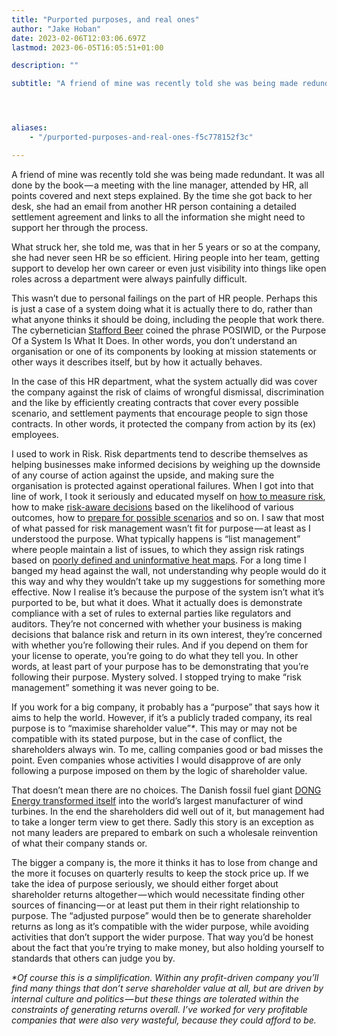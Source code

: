 ```yaml
---
title: "Purported purposes, and real ones"
author: "Jake Hoban"
date: 2023-02-06T12:03:06.697Z
lastmod: 2023-06-05T16:05:51+01:00

description: ""

subtitle: "A friend of mine was recently told she was being made redundant. It was all done by the book — a meeting with the line manager, attended…"




aliases:
    - "/purported-purposes-and-real-ones-f5c778152f3c"

---
```


A friend of mine was recently told she was being made redundant. It was all done by the book — a meeting with the line manager, attended by HR, all points covered and next steps explained. By the time she got back to her desk, she had an email from another HR person containing a detailed settlement agreement and links to all the information she might need to support her through the process.

What struck her, she told me, was that in her 5 years or so at the company, she had never seen HR be so efficient. Hiring people into her team, getting support to develop her own career or even just visibility into things like open roles across a department were always painfully difficult.

This wasn’t due to personal failings on the part of HR people. Perhaps this is just a case of a system doing what it is actually there to do, rather than what anyone thinks it should be doing, including the people that work there. The cybernetician [Stafford Beer](https://metaphorum.org/) coined the phrase POSIWID, or the Purpose Of a System Is What It Does. In other words, you don’t understand an organisation or one of its components by looking at mission statements or other ways it describes itself, but by how it actually behaves.

In the case of this HR department, what the system actually did was cover the company against the risk of claims of wrongful dismissal, discrimination and the like by efficiently creating contracts that cover every possible scenario, and settlement payments that encourage people to sign those contracts. In other words, it protected the company from action by its (ex) employees.

I used to work in Risk. Risk departments tend to describe themselves as helping businesses make informed decisions by weighing up the downside of any course of action against the upside, and making sure the organisation is protected against operational failures. When I got into that line of work, I took it seriously and educated myself on [how to measure risk](https://www.howtomeasureanything.com/), how to make [risk-aware decisions](https://www.pearson.com/en-us/subject-catalog/p/foundations-of-decision-analysis/P200000003532/9780137981878) based on the likelihood of various outcomes, how to [prepare for possible scenarios](https://www.penguinrandomhouse.com/books/574940/scenario-planning-in-organizations-by-thomas-j-chermack/) and so on. I saw that most of what passed for risk management wasn’t fit for purpose — at least as I understood the purpose. What typically happens is “list management” where people maintain a list of issues, to which they assign risk ratings based on [poorly defined and uninformative heat maps](https://www.researchgate.net/publication/266666768_The_Risk_of_Using_Risk_Matrices). For a long time I banged my head against the wall, not understanding why people would do it this way and why they wouldn’t take up my suggestions for something more effective. Now I realise it’s because the purpose of the system isn’t what it’s purported to be, but what it does. What it actually does is demonstrate compliance with a set of rules to external parties like regulators and auditors. They’re not concerned with whether your business is making decisions that balance risk and return in its own interest, they’re concerned with whether you’re following their rules. And if you depend on them for your license to operate, you’re going to do what they tell you. In other words, at least part of your purpose has to be demonstrating that you’re following their purpose. Mystery solved. I stopped trying to make “risk management” something it was never going to be.

If you work for a big company, it probably has a “purpose” that says how it aims to help the world. However, if it’s a publicly traded company, its real purpose is to “maximise shareholder value”_*_. This may or may not be compatible with its stated purpose, but in the case of conflict, the shareholders always win. To me, calling companies good or bad misses the point. Even companies whose activities I would disapprove of are only following a purpose imposed on them by the logic of shareholder value.

That doesn’t mean there are no choices. The Danish fossil fuel giant [DONG Energy transformed itself](https://www.corporateknights.com/clean-technology/black-green-energy/) into the world’s largest manufacturer of wind turbines. In the end the shareholders did well out of it, but management had to take a longer term view to get there. Sadly this story is an exception as not many leaders are prepared to embark on such a wholesale reinvention of what their company stands or.

The bigger a company is, the more it thinks it has to lose from change and the more it focuses on quarterly results to keep the stock price up. If we take the idea of purpose seriously, we should either forget about shareholder returns altogether — which would necessitate finding other sources of financing — or at least put them in their right relationship to purpose. The “adjusted purpose” would then be to generate shareholder returns as long as it’s compatible with the wider purpose, while avoiding activities that don’t support the wider purpose. That way you’d be honest about the fact that you’re trying to make money, but also holding yourself to standards that others can judge you by.

_*Of course this is a simplification. Within any profit-driven company you’ll find many things that don’t serve shareholder value at all, but are driven by internal culture and politics — but these things are tolerated within the constraints of generating returns overall. I’ve worked for very profitable companies that were also very wasteful, because they could afford to be._
